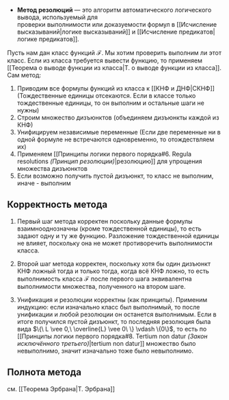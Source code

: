 - **Метод резолюций** — это алгоритм автоматического логического вывода, используемый для проверки выполнимости или доказуемости формул в [[Исчисление высказываний|логике высказываний]] и [[Исчисление предикатов|логике предикатов]].

Пусть нам дан класс функций $\mathcal{F}$. Мы хотим проверить выполним ли этот класс. Если из класса требуется вывести функцию, то применяем [[Теорема о выводе функции из класса|Т. о выводе функции из класса]]. Сам метод:

1) Приводим все формулы функций из класса к [[КНФ и ДНФ|СКНФ]] (Тождественные единицы отсекаются. Если в классе только тождественные единицы, то он выполним и остальные шаги не нужны)
2) Строим множество дизъюнктов (объединяем дизъюнкты каждой из КНФ)
3) Унифицируем независимые переменные (Если две переменные ни в одной формуле не встречаются одновременно, то отождествляем их)
4) Применяем [[Принципы логики первого порядка#6. Regula resolutions *(Принцип резолюции)*|резолюцию]] для упрощения множества дизъюнктов
5) Если возможно получить пустой дизъюнкт, то класс не выполним, иначе - выполним

## Корректность метода

1) Первый шаг метода корректен поскольку данные формулы взаимнооднозначны (кроме тождественной единицы), то есть задают одну и ту же функцию. Разложение тождественной единицы не влияет, поскольку она не может противоречить выполнимости класса.

2) Второй шаг метода корректен, поскольку хотя бы один дизъюнкт КНФ ложный тогда и только тогда, когда всё КНФ ложно, то есть выполнимость класса $\mathcal{F}$ после первого шага эквивалентна выполнимости множества, полученного на втором шаге.

3) Унификация и резолюции корректны (как принципы). Применим индукцию: если изначально класс был выполнимый, то после унификации и любой резолюции он останется выполнимым. Если в итоге получился пустой дизъюнкт, то последняя резолюция была вида $\{\ L \vee 0,\ \overline{L} \vee 0\ \} \vdash \{0\}$, то есть по [[Принципы логики первого порядка#8. Tertium non datur *(Закон исключённого третьего)*|tertium non datur]] множество было невыполнимо, значит изначально тоже было невыполнимо.

## Полнота метода
см. [[Теорема Эрбрана|Т. Эрбрана]]
